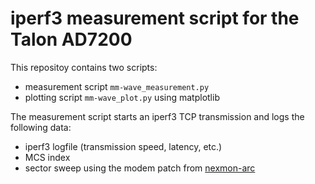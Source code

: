 # iperf3 measurement script for the Talon AD7200


This repositoy contains two scripts:
- measurement script `mm-wave_measurement.py`
- plotting script `mm-wave_plot.py` using matplotlib

The measurement script starts an iperf3 TCP transmission and logs the following data:
- iperf3 logfile (transmission speed, latency, etc.)
- MCS index
- sector sweep using the modem patch from [nexmon-arc](https://github.com/seemoo-lab/nexmon-arc)
